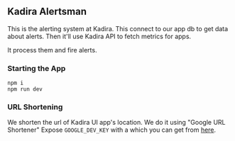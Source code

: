 ## Kadira Alertsman

This is the alerting system at Kadira. This connect to our app db to get data about alerts.
Then it'll use Kadira API to fetch metrics for apps.

It process them and fire alerts.

### Starting the App

```
npm i
npm run dev
```

### URL Shortening

We shorten the url of Kadira UI app's location. We do it using "Google URL Shortener"
Expose `GOOGLE_DEV_KEY` with a which you can get from [here](https://developers.google.com/url-shortener/v1/getting_started#APIKey).
